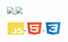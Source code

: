 <div> <a href="https://github.com/LEVEL-HARD-Renato"> 
<img height="180em" src="https://github-readme-stats.vercel.app/api?username=LEVEL-HARD-Renato&show_icons=true&theme=tokyonight&include_all_commits=true&count_private=true"/> 
<img height="180em" src="https://github-readme-stats.vercel.app/api/top-langs/?username=LEVEL-HARD-Renato&layout=compact&langs_count=6&theme=tokyonight"/> 
</div> 
<div style="display: inline_block">
  <br> 
<img align="center" alt="Js" height="30" width="40" src="https://raw.githubusercontent.com/devicons/devicon/master/icons/javascript/javascript-plain.svg"> 
<img align="center" alt="HTML" height="30" width="40" src="https://raw.githubusercontent.com/devicons/devicon/master/icons/html5/html5-original.svg"> 
<img align="center" alt="CSS" height="30" width="40" src="https://raw.githubusercontent.com/devicons/devicon/master/icons/css3/css3-original.svg"> 
</div>
